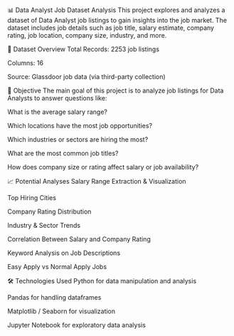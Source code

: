 📊 Data Analyst Job Dataset Analysis
This project explores and analyzes a dataset of Data Analyst job listings to gain insights into the job market. The dataset includes job details such as job title, salary estimate, company rating, job location, company size, industry, and more.

📁 Dataset Overview
Total Records: 2253 job listings

Columns: 16

Source: Glassdoor job data (via third-party collection)

🎯 Objective
The main goal of this project is to analyze job listings for Data Analysts to answer questions like:

What is the average salary range?

Which locations have the most job opportunities?

Which industries or sectors are hiring the most?

What are the most common job titles?

How does company size or rating affect salary or job availability?

📈 Potential Analyses
Salary Range Extraction & Visualization

Top Hiring Cities

Company Rating Distribution

Industry & Sector Trends

Correlation Between Salary and Company Rating

Keyword Analysis on Job Descriptions

Easy Apply vs Normal Apply Jobs

🛠️ Technologies Used
Python for data manipulation and analysis

Pandas for handling dataframes

Matplotlib / Seaborn for visualization

Jupyter Notebook for exploratory data analysis
